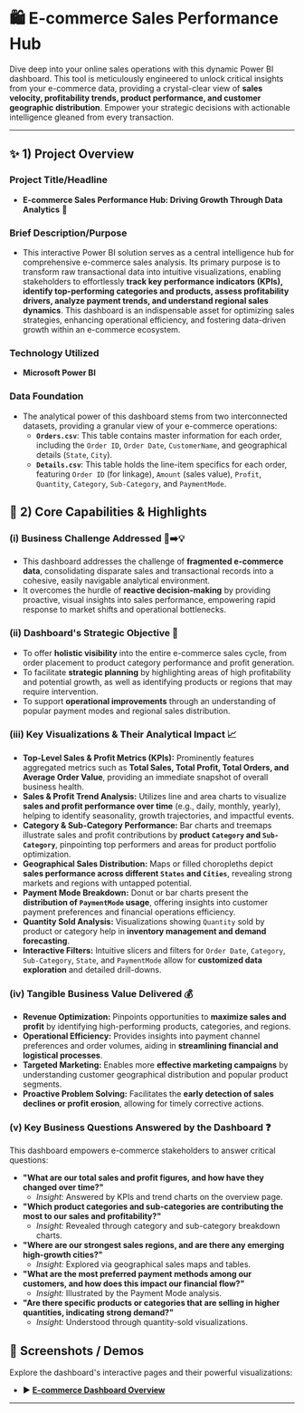 # 🛍️ E-commerce Sales Performance Hub

Dive deep into your online sales operations with this dynamic Power BI dashboard. This tool is meticulously engineered to unlock critical insights from your e-commerce data, providing a crystal-clear view of **sales velocity, profitability trends, product performance, and customer geographic distribution**. Empower your strategic decisions with actionable intelligence gleaned from every transaction.

---

## ✨ 1) Project Overview

### Project Title/Headline
* **E-commerce Sales Performance Hub: Driving Growth Through Data Analytics** 🚀

### Brief Description/Purpose
* This interactive Power BI solution serves as a central intelligence hub for comprehensive e-commerce sales analysis. Its primary purpose is to transform raw transactional data into intuitive visualizations, enabling stakeholders to effortlessly **track key performance indicators (KPIs), identify top-performing categories and products, assess profitability drivers, analyze payment trends, and understand regional sales dynamics**. This dashboard is an indispensable asset for optimizing sales strategies, enhancing operational efficiency, and fostering data-driven growth within an e-commerce ecosystem.

### Technology Utilized
* **Microsoft Power BI**

### Data Foundation
* The analytical power of this dashboard stems from two interconnected datasets, providing a granular view of your e-commerce operations:
    * **`Orders.csv`**: This table contains master information for each order, including the `Order ID`, `Order Date`, `CustomerName`, and geographical details (`State`, `City`).
    * **`Details.csv`**: This table holds the line-item specifics for each order, featuring `Order ID` (for linkage), `Amount` (sales value), `Profit`, `Quantity`, `Category`, `Sub-Category`, and `PaymentMode`.

## 🌟 2) Core Capabilities & Highlights

### (i) Business Challenge Addressed 🚧➡️💡
* This dashboard addresses the challenge of **fragmented e-commerce data**, consolidating disparate sales and transactional records into a cohesive, easily navigable analytical environment.
* It overcomes the hurdle of **reactive decision-making** by providing proactive, visual insights into sales performance, empowering rapid response to market shifts and operational bottlenecks.

### (ii) Dashboard's Strategic Objective 🎯
* To offer **holistic visibility** into the entire e-commerce sales cycle, from order placement to product category performance and profit generation.
* To facilitate **strategic planning** by highlighting areas of high profitability and potential growth, as well as identifying products or regions that may require intervention.
* To support **operational improvements** through an understanding of popular payment modes and regional sales distribution.

### (iii) Key Visualizations & Their Analytical Impact 📈
* **Top-Level Sales & Profit Metrics (KPIs):** Prominently features aggregated metrics such as **Total Sales, Total Profit, Total Orders, and Average Order Value**, providing an immediate snapshot of overall business health.
* **Sales & Profit Trend Analysis:** Utilizes line and area charts to visualize **sales and profit performance over time** (e.g., daily, monthly, yearly), helping to identify seasonality, growth trajectories, and impactful events.
* **Category & Sub-Category Performance:** Bar charts and treemaps illustrate sales and profit contributions by **product `Category` and `Sub-Category`**, pinpointing top performers and areas for product portfolio optimization.
* **Geographical Sales Distribution:** Maps or filled choropleths depict **sales performance across different `States` and `Cities`**, revealing strong markets and regions with untapped potential.
* **Payment Mode Breakdown:** Donut or bar charts present the **distribution of `PaymentMode` usage**, offering insights into customer payment preferences and financial operations efficiency.
* **Quantity Sold Analysis:** Visualizations showing `Quantity` sold by product or category help in **inventory management and demand forecasting**.
* **Interactive Filters:** Intuitive slicers and filters for `Order Date`, `Category`, `Sub-Category`, `State`, and `PaymentMode` allow for **customized data exploration** and detailed drill-downs.

### (iv) Tangible Business Value Delivered 💰
* **Revenue Optimization:** Pinpoints opportunities to **maximize sales and profit** by identifying high-performing products, categories, and regions.
* **Operational Efficiency:** Provides insights into payment channel preferences and order volumes, aiding in **streamlining financial and logistical processes**.
* **Targeted Marketing:** Enables more **effective marketing campaigns** by understanding customer geographical distribution and popular product segments.
* **Proactive Problem Solving:** Facilitates the **early detection of sales declines or profit erosion**, allowing for timely corrective actions.

### (v) Key Business Questions Answered by the Dashboard ❓
This dashboard empowers e-commerce stakeholders to answer critical questions:

* **"What are our total sales and profit figures, and how have they changed over time?"**
    * *Insight:* Answered by KPIs and trend charts on the overview page.
* **"Which product categories and sub-categories are contributing the most to our sales and profitability?"**
    * *Insight:* Revealed through category and sub-category breakdown charts.
* **"Where are our strongest sales regions, and are there any emerging high-growth cities?"**
    * *Insight:* Explored via geographical sales maps and tables.
* **"What are the most preferred payment methods among our customers, and how does this impact our financial flow?"**
    * *Insight:* Illustrated by the Payment Mode analysis.
* **"Are there specific products or categories that are selling in higher quantities, indicating strong demand?"**
    * *Insight:* Understood through quantity-sold visualizations.

## 📸 Screenshots / Demos
Explore the dashboard's interactive pages and their powerful visualizations:

* ▶️ **[E-commerce Dashboard Overview](https://github.com/shivanisyal09/E-commerce-Sales-Performance-Hub/blob/main/E-commerce%20Sales%20Performance.png)**

---
